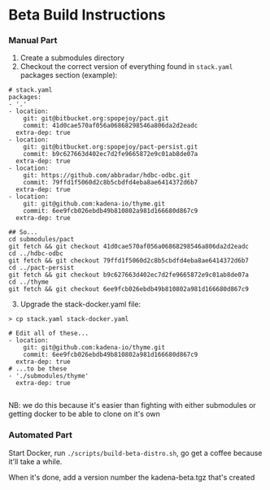 

# Beta Build Instructions

### Manual Part

1. Create a submodules directory
2. Checkout the correct version of everything found in `stack.yaml` packages section (example):

```
# stack.yaml
packages:
- '.'
- location:
    git: git@bitbucket.org:spopejoy/pact.git
    commit: 41d0cae570af056a06868298546a806da2d2eadc
  extra-dep: true
- location:
    git: git@bitbucket.org:spopejoy/pact-persist.git
    commit: b9c627663d402ec7d2fe9665872e9c01ab8de07a
  extra-dep: true
- location:
    git: https://github.com/abbradar/hdbc-odbc.git
    commit: 79ffd1f5060d2c8b5cbdfd4eba8ae6414372d6b7
  extra-dep: true
- location:
    git: git@github.com:kadena-io/thyme.git
    commit: 6ee9fcb026ebdb49b810802a981d166680d867c9
  extra-dep: true

## So...
cd submodules/pact
git fetch && git checkout 41d0cae570af056a06868298546a806da2d2eadc
cd ../hdbc-odbc
git fetch && git checkout 79ffd1f5060d2c8b5cbdfd4eba8ae6414372d6b7
cd ../pact-persist
git fetch && git checkout b9c627663d402ec7d2fe9665872e9c01ab8de07a
cd ../thyme
git fetch && git checkout 6ee9fcb026ebdb49b810802a981d166680d867c9
```

3. Upgrade the stack-docker.yaml file:

```
> cp stack.yaml stack-docker.yaml

# Edit all of these...
- location:
    git: git@github.com:kadena-io/thyme.git
    commit: 6ee9fcb026ebdb49b810802a981d166680d867c9
  extra-dep: true
# ...to be these
- './submodules/thyme'
  extra-dep: true


```

NB: we do this because it's easier than fighting with either submodules or getting docker to be able to clone on it's own

### Automated Part

Start Docker, run `./scripts/build-beta-distro.sh`, go get a coffee because it'll take a while.

When it's done, add a version number the kadena-beta.tgz that's created
